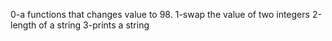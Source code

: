 0-a functions that changes value to 98.
1-swap the value of two integers
2-length of a string
3-prints a string
